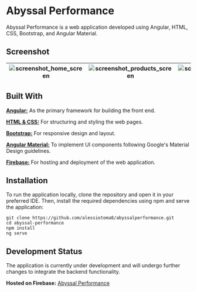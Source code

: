 # Abyssal Performance

Abyssal Performance is a web application developed using Angular, HTML, CSS, Bootstrap, and Angular Material.

## Screenshot

| ![screenshot_home_screen](#) | ![screenshot_products_screen](#) | ![screenshot_contact_screen](#) |
|-----------------------------|----------------------------------|--------------------------------|

## Built With

**[Angular:](https://angular.io/)** As the primary framework for building the front end.

**[HTML & CSS:](https://developer.mozilla.org/en-US/docs/Learn/Getting_started_with_the_web/HTML_basics)** For structuring and styling the web pages.

**[Bootstrap:](https://getbootstrap.com/)** For responsive design and layout.

**[Angular Material:](https://material.angular.io/)** To implement UI components following Google's Material Design guidelines.

**[Firebase:](https://firebase.google.com/)** For hosting and deployment of the web application.

## Installation

To run the application locally, clone the repository and open it in your preferred IDE. Then, install the required dependencies using npm and serve the application:
```
git clone https://github.com/alessiotoma8/abyssalperformance.git
cd abyssal-performance
npm install
ng serve
```


## Development Status

The application is currently under development and will undergo further changes to integrate the backend functionality.

**Hosted on Firebase:** [Abyssal Performance](https://fir-abyssal.web.app/#/)

